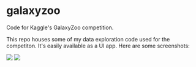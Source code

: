 galaxyzoo
=========

Code for Kaggle's GalaxyZoo competition.

This repo houses some of my data exploration code used for the competiton.
It's easily available as a UI app. Here are some screenshots:


![](http://i.imgur.com/dRNGoHk.png?raw=True)
![](http://i.imgur.com/GLTSMv6.png?raw=True)
